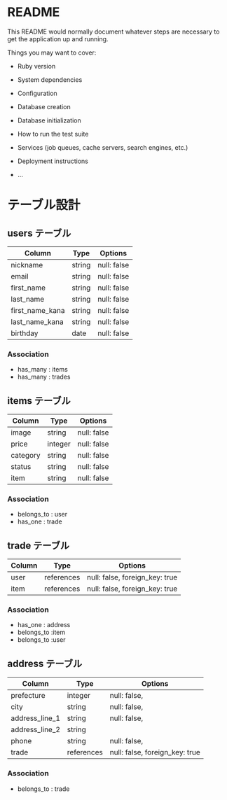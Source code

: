 # README

This README would normally document whatever steps are necessary to get the
application up and running.

Things you may want to cover:

* Ruby version

* System dependencies

* Configuration

* Database creation

* Database initialization

* How to run the test suite

* Services (job queues, cache servers, search engines, etc.)

* Deployment instructions

* ...

# テーブル設計

## users テーブル

| Column   | Type   | Options     |
| -------- | ------ | ----------- |
| nickname | string | null: false |
| email    | string | null: false |
|first_name| string | null: false |
|last_name | string | null: false |
|first_name_kana|string|null: false|
|last_name_kana|string| null: false|
| birthday |  date  | null: false |

### Association

- has_many : items
- has_many : trades

## items テーブル

| Column | Type   | Options     |
| ------ | ------ | ----------- |
| image  | string | null: false |
| price  | integer | null: false | 
| category| string | null: false | 
| status | string | null: false | 
| item | string | null: false | 

### Association

- belongs_to : user
- has_one : trade

## trade テーブル

| Column | Type       | Options                        |
| ------ | ---------- | ------------------------------ |
| user   | references | null: false, foreign_key: true |
| item   | references | null: false, foreign_key: true |

### Association
- has_one : address
- belongs_to :item
- belongs_to :user

## address テーブル

| Column | Type       | Options                        |
| ------ | ---------- | ------------------------------ |
|prefecture| integer | null: false, |
|  city  | string | null: false,  |
|address_line_1| string | null: false,  |
|address_line_2| string |   |
| phone  | string | null: false,  |
| trade  | references | null: false, foreign_key: true |

### Association
- belongs_to : trade
